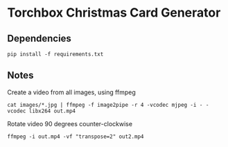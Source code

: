 # Torchbox Christmas Card Generator

## Dependencies

```
pip install -f requirements.txt
```

## Notes

Create a video from all images, using ffmpeg

```
cat images/*.jpg | ffmpeg -f image2pipe -r 4 -vcodec mjpeg -i - -vcodec libx264 out.mp4
```

Rotate video 90 degrees counter-clockwise

```
ffmpeg -i out.mp4 -vf "transpose=2" out2.mp4
```